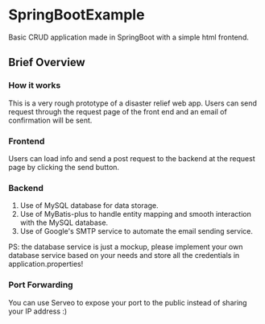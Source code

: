 # SpringBootExample
Basic CRUD application made in SpringBoot with a simple html frontend.
## Brief Overview
### How it works
This is a very rough prototype of a disaster relief web app. Users can send request through the request page of the front end and an email of confirmation will be sent.
### Frontend
Users can load info and send a post request to the backend at the request page by clicking the send button.
### Backend
1. Use of MySQL database for data storage.
2. Use of MyBatis-plus to handle entity mapping and smooth interaction with the MySQL database.
3. Use of Google's SMTP service to automate the email sending service.

PS: the database service is just a mockup, please implement your own database service based on your needs and store all the credentials in application.properties!
### Port Forwarding
You can use Serveo to expose your port to the public instead of sharing your IP address :)
